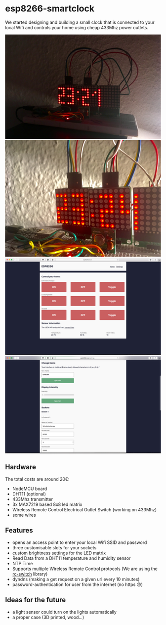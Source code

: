 # esp8266-smartclock

We started designing and building a small clock that is connected to your local Wifi and controls your home using cheap 433Mhz power outlets.

<img src="images/IMG_4446.JPG"/>
<img src="images/IMG_1157.JPG"/>
<img src="images/screenshot1.png"/>
<img src="images/screenshot2.png"/>

## Hardware
The total costs are around 20€:

* NodeMCU board
* DHT11 (optional)
* 433Mhz transmitter
* 3x MAX7219 based 8x8 led matrix
* Wireless Remote Control Electrical Outlet Switch (working on 433Mhz)
* some wires

## Features
* opens an access point to enter your local Wifi SSID and password
* three customisable slots for your sockets
* custom brightness settings for the LED matrix
* Read Data from a DHT11 temperature and humidity sensor
* NTP Time
* Supports multiple Wireless Remote Control protocols (We are using the <a href="https://github.com/sui77/rc-switch">rc-switch</a> library)
* dyndns (making a get request on a given url every 10 minutes)
* password-authentication for user from the internet (no https 😞)

## Ideas for the future
* a light sensor could turn on the lights automatically
* a proper case (3D printed, wood...)
